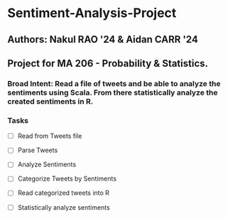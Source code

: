 # Sentiment-Analysis-Project
## Authors: Nakul RAO '24 & Aidan CARR '24

## Project for MA 206 - Probability & Statistics. 

### Broad Intent: Read a file of tweets and be able to analyze the sentiments using Scala. From there statistically analyze the created sentiments in R.

### Tasks
- [ ] Read from Tweets file
- [ ] Parse Tweets
- [ ] Analyze Sentiments 
- [ ] Categorize Tweets by Sentiments
- [ ] Read categorized tweets into R 
- [ ] Statistically analyze sentiments

